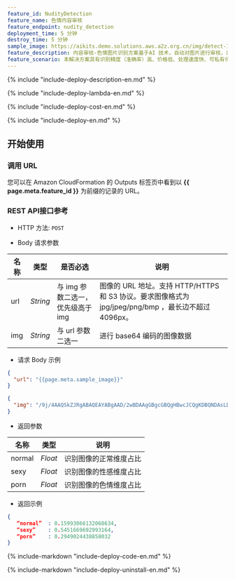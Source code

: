 ```yaml
---
feature_id: NudityDetection
feature_name: 色情内容审核
feature_endpoint: nudity_detection
deployment_time: 5 分钟
destroy_time: 5 分钟
sample_image: https://aikits.demo.solutions.aws.a2z.org.cn/img/detect-1.jpg
feature_description: 内容审核-色情图片识别方案基于AI 技术，自动对图片进行审核，识别及获取多维度色情量化信息（normal，sexy，porn），实现精准快速的色情倾向判断。
feature_scenario: 本解决方案具有识别精度（准确率）高、价格低、处理速度快、可私有化部署等优势，能有效保护用户隐私数据。通过智能识别图片内容，并对色情程度进行多维度打分，方便客户对涉黄内容进行快速处理，帮助客户减少审核人力，有效降低涉黄风险，提升信息处理效率。
---
```


{%
  include "include-deploy-description-en.md"
%}

{%
  include "include-deploy-lambda-en.md"
%}

{%
  include "include-deploy-cost-en.md"
%}

{%
  include "include-deploy-en.md"
%}

## 开始使用

### 调用 URL

您可以在 Amazon CloudFormation 的 Outputs 标签页中看到以 **{{ page.meta.feature_id }}** 为前缀的记录的 URL。

### REST API接口参考

- HTTP 方法: `POST`

- Body 请求参数

| **名称**  | **类型**  | **是否必选** |  **说明**  |
|----------|-----------|------------|------------|
| url | *String* |与 img 参数二选一，优先级高于 img|图像的 URL 地址。支持 HTTP/HTTPS 和 S3 协议。要求图像格式为 jpg/jpeg/png/bmp ，最长边不超过 4096px。|
| img | *String* |与 url 参数二选一|进行 base64 编码的图像数据|

- 请求 Body 示例

``` json
{
  "url": "{{page.meta.sample_image}}"
}
```

``` json
{
  "img": "/9j/4AAQSkZJRgABAQEAYABgAAD/2wBDAAgGBgcGBQgHBwcJCQgKDBQNDAsLDBkSEw8UHRofHh0aHBwgJC4nICIsIxwcKDcpLDAxNDQ0Hyc5PTgyPC4zNDL/……"
}
```

- 返回参数

| **名称**  | **类型**  |  **说明**  |
|----------|-----------|------------|
|normal    |*Float*   |识别图像的正常维度占比|
|sexy      |*Float*   |识别图像的性感维度占比|
|porn      |*Float*   |识别图像的色情维度占比|

- 返回示例
``` json
{ 
   “normal”  : 0.15993066132068634,
   “sexy”    : 0.5451669692993164, 
   “porn”    : 0.2949024438858032 
}
```

{%
  include-markdown "include-deploy-code-en.md"
%}

{%
  include-markdown "include-deploy-uninstall-en.md"
%}
